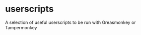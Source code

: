 userscripts
===========

A selection of useful userscripts to be run with Greasmonkey or Tampermonkey

